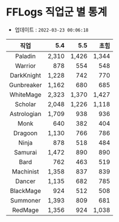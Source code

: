 # FFLogs 직업군 별 통계

- 업데이트 : `2022-03-23 00:06:18`

|직업|5.4|5.5|초힘|
|:-:|-:|-:|-:|
|Paladin|2,310|1,426|1,344|
|Warrior|878|554|548|
|DarkKnight|1,228|742|770|
|Gunbreaker|1,162|680|685|
|WhiteMage|2,323|1,370|1,427|
|Scholar|2,048|1,226|1,118|
|Astrologian|1,709|938|936|
|Monk|640|382|404|
|Dragoon|1,130|766|786|
|Ninja|878|518|484|
|Samurai|1,472|890|890|
|Bard|762|463|519|
|Machinist|1,358|837|839|
|Dancer|1,135|682|785|
|BlackMage|924|512|508|
|Summoner|1,393|809|681|
|RedMage|1,356|924|1,038|
